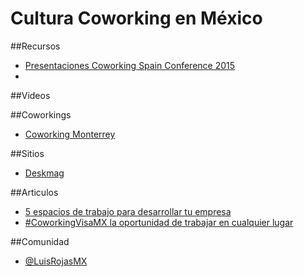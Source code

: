 # Cultura Coworking en México

##Recursos 
 - [Presentaciones Coworking Spain Conference 2015](http://coworkingspain.es/magazine/noticias/presentaciones-coworking-spain-conference-2015)
 - []()
 
##Videos

##Coworkings 
 - [Coworking Monterrey](http://coworkingmty.com)
 

##Sitios
 - [Deskmag](http://www.deskmag.com)



##Articulos
 - [5 espacios de trabajo para desarrollar tu empresa](http://www.forbes.com.mx/5-espacios-de-trabajo-para-desarrollar-tu-empresa/)
 - [#CoworkingVisaMX la oportunidad de trabajar en cualquier lugar](http://www.lateoriadelbit.com/coworkingvisamx-la-oportunidad-de-trabajar-en-cualquier-lugar/)

##Comunidad
 - [@LuisRojasMX](https://twitter.com/LuisRojasMX)
